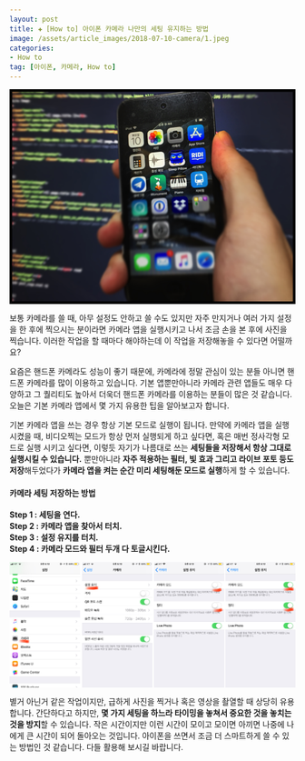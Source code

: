 ```yaml
---  
layout: post  
title: ✚ [How to] 아이폰 카메라 나만의 세팅 유지하는 방법
image: /assets/article_images/2018-07-10-camera/1.jpeg
categories:
- How to
tag: [아이폰, 카메라, How to]
---  
```

<div class="markdown-image">
<img src="/assets/article_images/2018-07-10-camera/1.jpeg" align="middle"/> </div>

<p class="drop-korean">
보통 카메라를 쓸 때, 아무 설정도 안하고 쓸 수도 있지만 자주 만지거나 여러 가지 설정을 한 후에 찍으시는 분이라면 카메라 앱을 실행시키고 나서 조금 손을 본 후에 사진을 찍습니다. 이러한 작업을 할 때마다 해야하는데 이 작업을 저장해놓을 수 있다면 어떨까요?</p>

요즘은 핸드폰 카메라도 성능이 좋기 때문에, 카메라에 정말 관심이 있는 분들 아니면 핸드폰 카메라를 많이 이용하고 있습니다. 기본 앱뿐만아니라 카메라 관련 앱들도 매우 다양하고 그 퀄리티도 높아서 더욱더 핸드폰 카메라를 이용하는 분들이 많은 것 같습니다. 오늘은 기본 카메라 앱에서 몇 가지 유용한 팁을 알아보고자 합니다.

기본 카메라 앱을 쓰는 경우 항상 기본 모드로 실행이 됩니다. 만약에 카메라 앱을 실행시켰을 때, 비디오찍는 모드가 항상 먼저 실행되게 하고 싶다면, 혹은 매번 정사각형 모드로 실행 시키고 싶다면, 이렇듯 자기가 나름대로 쓰는 **세팅들을 저장해서 항상 그대로 실행시킬 수 있습니다.** 뿐만아니라 **자주 적용하는 필터, 빛 효과 그리고 라이브 포토 등도 저장**해두었다가 **카메라 앱을 켜는 순간 미리 세팅해둔 모드로 실행**하게 할 수 있습니다.

#### 카메라 세팅 저장하는 방법
**Step 1 : 세팅을 연다.** <br>
**Step 2 : 카메라 앱을 찾아서 터치.** <br>
**Step 3 : 설정 유지를 터치.** <br>
**Step 4 : 카메라 모드와 필터 두개 다 토글시킨다.** 

<div class="markdown-image">
<img src="/assets/article_images/2018-07-10-camera/2.jpg" align="middle"/> </div>

별거 아닌거 같은 작업이지만, 급하게 사진을 찍거나 혹은 영상을 촬열할 때 상당히 유용합니다. 간단하다고 하지만, **몇 가지 세팅을 하느라 타이밍을 놓쳐서 중요한 것을 놓치는 것을 방지**할 수 있습니다. 작은 시간이지만 이런 시간이 모이고 모이면 아끼면 나중에 나에게 큰 시간이 되어 돌아오는 것입니다. 아이폰을 쓰면서 조금 더 스마트하게 쓸 수 있는 방법인 것 같습니다. 다들 활용해 보시길 바랍니다.
